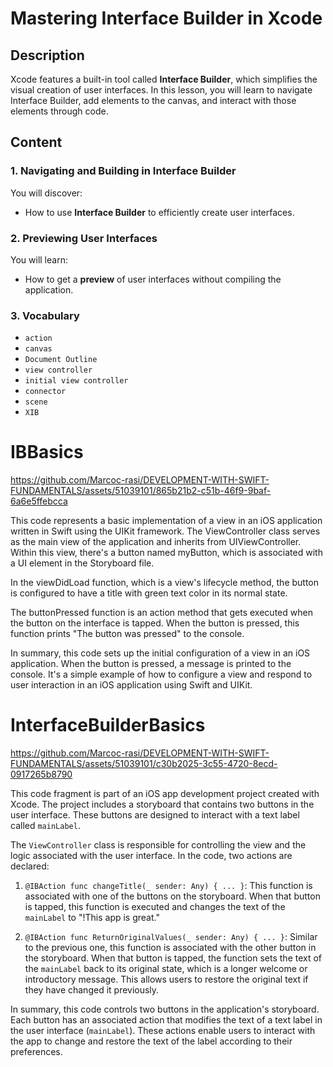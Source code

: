 # Mastering Interface Builder in Xcode

## Description

Xcode features a built-in tool called **Interface Builder**, which simplifies the visual creation of user interfaces. In this lesson, you will learn to navigate Interface Builder, add elements to the canvas, and interact with those elements through code.

## Content

### 1. Navigating and Building in Interface Builder

You will discover:

- How to use **Interface Builder** to efficiently create user interfaces.

### 2. Previewing User Interfaces

You will learn:

- How to get a **preview** of user interfaces without compiling the application.

### 3. Vocabulary
- `action`
- `canvas`
- `Document Outline`
- `view controller`
- `initial view controller`
- `connector`
- `scene`
- `XIB`

# IBBasics

https://github.com/Marcoc-rasi/DEVELOPMENT-WITH-SWIFT-FUNDAMENTALS/assets/51039101/865b21b2-c51b-46f9-9baf-6a6e5ffebcca

This code represents a basic implementation of a view in an iOS application written in Swift using the UIKit framework. The ViewController class serves as the main view of the application and inherits from UIViewController. Within this view, there's a button named myButton, which is associated with a UI element in the Storyboard file.

In the viewDidLoad function, which is a view's lifecycle method, the button is configured to have a title with green text color in its normal state.

The buttonPressed function is an action method that gets executed when the button on the interface is tapped. When the button is pressed, this function prints "The button was pressed" to the console.

In summary, this code sets up the initial configuration of a view in an iOS application. When the button is pressed, a message is printed to the console. It's a simple example of how to configure a view and respond to user interaction in an iOS application using Swift and UIKit.

# InterfaceBuilderBasics

https://github.com/Marcoc-rasi/DEVELOPMENT-WITH-SWIFT-FUNDAMENTALS/assets/51039101/c30b2025-3c55-4720-8ecd-0917265b8790

This code fragment is part of an iOS app development project created with Xcode. The project includes a storyboard that contains two buttons in the user interface. These buttons are designed to interact with a text label called `mainLabel`.

The `ViewController` class is responsible for controlling the view and the logic associated with the user interface. In the code, two actions are declared:

1. `@IBAction func changeTitle(_ sender: Any) { ... }`: This function is associated with one of the buttons on the storyboard. When that button is tapped, this function is executed and changes the text of the `mainLabel` to "!This app is great."

2. `@IBAction func ReturnOriginalValues(_ sender: Any) { ... }`: Similar to the previous one, this function is associated with the other button in the storyboard. When that button is tapped, the function sets the text of the `mainLabel` back to its original state, which is a longer welcome or introductory message. This allows users to restore the original text if they have changed it previously.

In summary, this code controls two buttons in the application's storyboard. Each button has an associated action that modifies the text of a text label in the user interface (`mainLabel`). These actions enable users to interact with the app to change and restore the text of the label according to their preferences.
